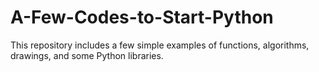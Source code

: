 # A-Few-Codes-to-Start-Python
This repository includes a few simple examples of functions, algorithms, drawings, and some Python libraries.
